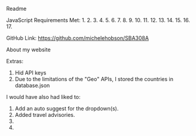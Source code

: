 Readme

JavaScript Requirements Met:
 1. 
 2. 
 3. 
 4. 
 5. 
 6. 
 7. 
 8. 
 9. 
10. 
11. 
12. 
13. 
14. 
15. 
16. 
17. 


GitHub Link:
    https://github.com/michelehobson/SBA308A


About my website


Extras:
1. Hid API keys
2. Due to the limitations of the "Geo" APIs, I stored the countries in database.json

I would have also had liked to:
1. Add an auto suggest for the dropdown(s).
2. Added travel advisories.
3. 
4. 
